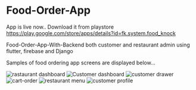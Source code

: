 # Food-Order-App
App is live now.. Download it from playstore https://play.google.com/store/apps/details?id=fk.system.food_knock

Food-Order-App-With-Backend both customer and restaurant admin using flutter, firebase and Django

Samples of food ordering app screens are displayed below...

![rastaurant dashboard](https://user-images.githubusercontent.com/12062225/141737715-d3d6fa3e-6755-4b28-a0f7-0ec55c9fea88.png)
![Customer dashboard](https://user-images.githubusercontent.com/12062225/141737757-2f7693e0-4eca-44c4-b071-ff5233c61636.png)
![customer drawer](https://user-images.githubusercontent.com/12062225/141737800-80d4332c-81b4-4e69-ba05-13b2d1e833fa.png)
![cart-order](https://user-images.githubusercontent.com/12062225/141737829-24cef6e6-6539-4843-a7e2-d84af74b64c0.png)
![restaurant menu](https://user-images.githubusercontent.com/12062225/141737830-1e21667f-c65f-4f1e-97d5-b5720d17b17b.png)
![customer profile](https://user-images.githubusercontent.com/12062225/141737838-c247049b-ac13-4245-a18c-1a5c92217dd6.png)
